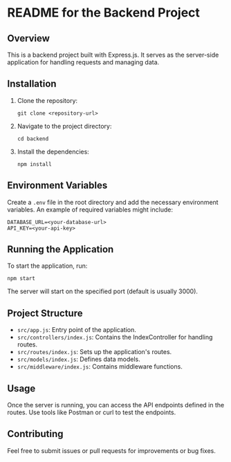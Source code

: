 # README for the Backend Project

## Overview
This is a backend project built with Express.js. It serves as the server-side application for handling requests and managing data.

## Installation

1. Clone the repository:
   ```
   git clone <repository-url>
   ```

2. Navigate to the project directory:
   ```
   cd backend
   ```

3. Install the dependencies:
   ```
   npm install
   ```

## Environment Variables
Create a `.env` file in the root directory and add the necessary environment variables. An example of required variables might include:
```
DATABASE_URL=<your-database-url>
API_KEY=<your-api-key>
```

## Running the Application
To start the application, run:
```
npm start
```

The server will start on the specified port (default is usually 3000).

## Project Structure
- `src/app.js`: Entry point of the application.
- `src/controllers/index.js`: Contains the IndexController for handling routes.
- `src/routes/index.js`: Sets up the application's routes.
- `src/models/index.js`: Defines data models.
- `src/middleware/index.js`: Contains middleware functions.

## Usage
Once the server is running, you can access the API endpoints defined in the routes. Use tools like Postman or curl to test the endpoints.

## Contributing
Feel free to submit issues or pull requests for improvements or bug fixes.